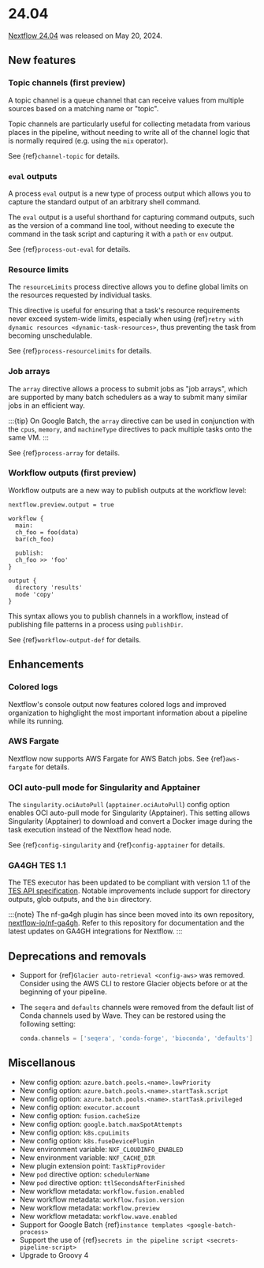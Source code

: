 
# 24.04

[Nextflow 24.04](https://github.com/nextflow-io/nextflow/releases/tag/v24.04.0) was released on May 20, 2024.

## New features

### Topic channels (first preview)

A topic channel is a queue channel that can receive values from multiple sources based on a matching name or "topic".

Topic channels are particularly useful for collecting metadata from various places in the pipeline, without needing to write all of the channel logic that is normally required (e.g. using the `mix` operator).

See {ref}`channel-topic` for details.

### `eval` outputs

A process `eval` output is a new type of process output which allows you to capture the standard output of an arbitrary shell command.

The `eval` output is a useful shorthand for capturing command outputs, such as the version of a command line tool, without needing to execute the command in the task script and capturing it with a `path` or `env` output.

See {ref}`process-out-eval` for details.

### Resource limits

The `resourceLimits` process directive allows you to define global limits on the resources requested by individual tasks.

This directive is useful for ensuring that a task's resource requirements never exceed system-wide limits, especially when using {ref}`retry with dynamic resources <dynamic-task-resources>`, thus preventing the task from becoming unschedulable.

See {ref}`process-resourcelimits` for details.

### Job arrays

The `array` directive allows a process to submit jobs as "job arrays", which are supported by many batch schedulers as a way to submit many similar jobs in an efficient way.

:::{tip}
On Google Batch, the `array` directive can be used in conjunction with the `cpus`, `memory`, and `machineType` directives to pack multiple tasks onto the same VM.
:::

See {ref}`process-array` for details.

### Workflow outputs (first preview)

Workflow outputs are a new way to publish outputs at the workflow level:

```nextflow
nextflow.preview.output = true

workflow {
  main:
  ch_foo = foo(data)
  bar(ch_foo)

  publish:
  ch_foo >> 'foo'
}

output {
  directory 'results'
  mode 'copy'
}
```

This syntax allows you to publish channels in a workflow, instead of publishing file patterns in a process using `publishDir`.

See {ref}`workflow-output-def` for details.

## Enhancements

### Colored logs

Nextflow's console output now features colored logs and improved organization to highglight the most important information about a pipeline while its running.

### AWS Fargate

Nextflow now supports AWS Fargate for AWS Batch jobs. See {ref}`aws-fargate` for details.

### OCI auto-pull mode for Singularity and Apptainer

The `singularity.ociAutoPull` (`apptainer.ociAutoPull`) config option enables OCI auto-pull mode for Singularity (Apptainer). This setting allows Singularity (Apptainer) to download and convert a Docker image during the task execution instead of the Nextflow head node.

See {ref}`config-singularity` and {ref}`config-apptainer` for details.

### GA4GH TES 1.1

The TES executor has been updated to be compliant with version 1.1 of the [TES API specification](https://ga4gh.github.io/task-execution-schemas/docs/). Notable improvements include support for directory outputs, glob outputs, and the `bin` directory.

:::{note}
The nf-ga4gh plugin has since been moved into its own repository, [nextflow-io/nf-ga4gh](https://github.com/nextflow-io/nf-ga4gh). Refer to this repository for documentation and the latest updates on GA4GH integrations for Nextflow.
:::

## Deprecations and removals

- Support for {ref}`Glacier auto-retrieval <config-aws>` was removed. Consider using the AWS CLI to restore Glacier objects before or at the beginning of your pipeline.

- The `seqera` and `defaults` channels were removed from the default list of Conda channels used by Wave. They can be restored using the following setting:
  ```groovy
  conda.channels = ['seqera', 'conda-forge', 'bioconda', 'defaults']
  ```

## Miscellanous

- New config option: `azure.batch.pools.<name>.lowPriority`
- New config option: `azure.batch.pools.<name>.startTask.script`
- New config option: `azure.batch.pools.<name>.startTask.privileged`
- New config option: `executor.account`
- New config option: `fusion.cacheSize`
- New config option: `google.batch.maxSpotAttempts`
- New config option: `k8s.cpuLimits`
- New config option: `k8s.fuseDevicePlugin`
- New environment variable: `NXF_CLOUDINFO_ENABLED`
- New environment variable: `NXF_CACHE_DIR`
- New plugin extension point: `TaskTipProvider`
- New `pod` directive option: `schedulerName` 
- New `pod` directive option: `ttlSecondsAfterFinished` 
- New workflow metadata: `workflow.fusion.enabled`
- New workflow metadata: `workflow.fusion.version`
- New workflow metadata: `workflow.preview`
- New workflow metadata: `workflow.wave.enabled`
- Support for Google Batch {ref}`instance templates <google-batch-process>`
- Support the use of {ref}`secrets in the pipeline script <secrets-pipeline-script>`
- Upgrade to Groovy 4
